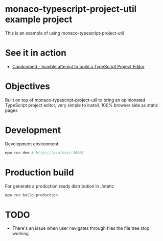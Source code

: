 # monaco-typescript-project-util example project 

This is an example of using monaco-typescript-project-util


# See it in action

 * [Candombed - humble attempt to build a TypeScript Project Editor](https://cancerberosgx.github.io/typescript-in-the-browser/monaco-typescript-project-util-sample-project)

# Objectives

Built on top of monaco-typescript-project-util to bring an opinionated TypeScript project editor, very simple to install, 100% browser side as static pages

# Development

Development environment: 

```sh
npm run dev # http://localhost:3000/
```

# Production build

For generate a production ready distribution in ./static

```sh
npm run build-production
```



# TODO

 * There's an issue when user navigates through files the file tree stop working